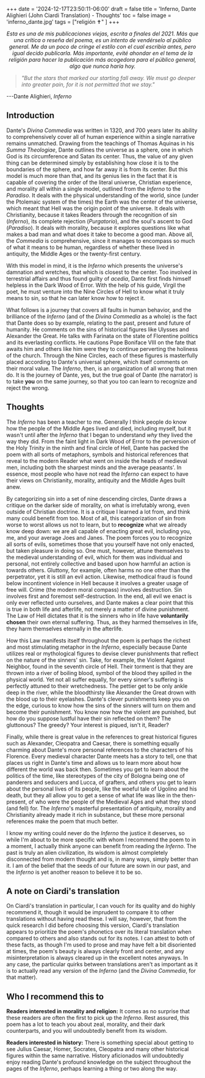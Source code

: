 +++
date = '2024-12-17T23:50:11-06:00'
draft = false
title = 'Inferno, Dante Alighieri (John Ciardi Translation) - Thoughts'
toc = false
image = 'inferno_dante.jpg'
tags = ["religión ✝️" ]
+++

<p style="text-align: center"><i>Esta es una de mis publicaciones viejas, escrita a finales del 2021. Más que una crítica o reseña del poema, es un intento de vendérselo al público general. Me da un poco de cringe el estilo con el cual escribía antes, pero igual decido publicarla. Más importante, evité ahondar en el tema de la religión para hacer la publicación más acogedora para el público general, algo que nunca haría hoy.</i></p>


> *\"But the stars that marked our starting fall away. We must go deeper
> into greater pain, for it is not permitted that we stay."*

---Dante Alighieri, *Inferno*

## Introduction

Dante\'s *Divina Commedia* was written in 1320, and 700 years later its
ability to comprehensively cover all of human experience within a single
narrative remains unmatched. Drawing from the teachings of Thomas
Aquinas in his *Summa Theologiae*, Dante outlines the universe as a
sphere, one in which God is its circumference and Satan its center.
Thus, the value of any given thing can be determined simply by
establishing how close it is to the boundaries of the sphere, and how
far away it is from its center. But this model is much more than that,
and its genius lies in the fact that it is capable of covering the order
of the literal universe, Christian experience, and morality all within a
single model, outlined from the *Inferno* to the *Paradiso*. It deals
with the physical understanding of the world, since (under the Ptolemaic
system of the times) the Earth was the center of the universe, which
meant that Hell was the origin point of the universe. It deals with
Christianity, because it takes Readers through the recognition of sin
(*Inferno*), its complete rejection (*Purgatorio*), and the soul\'s
ascent to God (*Paradiso*). It deals with morality, because it explores
questions like what makes a bad man and what does it take to become a
good man. Above all, the *Commedia* is comprehensive, since it manages
to encompass so much of what it means to be human, regardless of whether
these lived in antiquity, the Middle Ages or the twenty-first century.

With this model in mind, it is the *Inferno* which presents the
universe\'s damnation and wretches, that which is closest to the center.
Too involved in terrestrial affairs and thus found guilty of *acedia*,
Dante first finds himself helpless in the Dark Wood of Error. With the
help of his guide, Virgil the poet, he must venture into the Nine
Circles of Hell to know what it truly means to sin, so that he can later
know how to reject it.

What follows is a journey that covers all faults in human behavior, and
the brilliance of the *Inferno* (and of the *Divina Commedia* as a
whole) is the fact that Dante does so by example, relating to the past,
present and future of humanity. He comments on the sins of historical
figures like Ulysses and Alexander the Great. He talks with Farinata on
the state of Florentine politics and its everlasting conflicts. He
cautions Pope Boniface VIII on the fate that awaits him and others like
him were they to continue perverting the holiness of the church. Through
the Nine Circles, each of these figures is masterfully placed according
to Dante\'s universal sphere, which itself comments on their moral
value. The *Inferno*, then, is an organization of all wrong that men do.
It is the journey of Dante, yes, but the true goal of Dante (the
narrator) is to take **you** on the same journey, so that you too can
learn to recognize and reject the wrong.

## Thoughts

The *Inferno* has been a teacher to me. Generally I think people do know
how the people of the Middle Ages lived and died, including myself, but
it wasn\'t until after the *Inferno* that I began to understand *why*
they lived the way they did. From the faint light in Dark Wood of Error
to the perversion of the Holy Trinity in the ninth and final circle of
Hell, Dante has packed the poem with all sorts of metaphors, symbols and
historical references that reveal to the modern Reader what went on
inside the heads of medieval men, including both the sharpest minds and
the average peasants\'. In essence, most people who have not read the
*Inferno* can expect to have their views on Christianity, morality,
antiquity and the Middle Ages built anew.

By categorizing sin into a set of nine descending circles, Dante draws a
critique on the darker side of morality, on what is irrefutably wrong,
even outside of Christian doctrine. It is a critique I learned a lot
from, and think many could benefit from too. Most of all, this
categorization of sin from worse to worst allows us not to learn, but to
**recognize** what we already know deep down: we are all capable of
enacting great evil, including you, me, and your average Joes and Janes.
The poem forces you to recognize all sorts of evils, sometimes those
that you yourself have not only enacted, but taken pleasure in doing so.
One must, however, attune themselves to the medieval understanding of
evil, which for them was individual and personal, not entirely
collective and based upon how harmful an action is towards others.
Gluttony, for example, often harms no one other than the perpetrator,
yet it is still an evil action. Likewise, methodical fraud is found
below incontinent violence in Hell because it involves a greater usage
of free will. Crime (the modern moral compass) involves destruction. Sin
involves first and foremost self-destruction. In the end, all evil we
enact is only ever reflected unto ourselves, and Dante makes a clear
point that this is true in both life and afterlife, not merely a matter
of divine punishment. The Law of Hell dictates that it is the sinners
who in life have **voluntarily chosen** their own eternal suffering.
Thus, as they harmed themselves in life, they harm themselves eternally
in the afterlife.

How this Law manifests itself throughout the poem is perhaps the richest
and most stimulating metaphor in the *Inferno*, especially because Dante
utilizes real or mythological figures to devise clever punishments that
reflect on the nature of the sinners\' sin. Take, for example, the
Violent Against Neighbor, found in the seventh circle of Hell. Their
torment is that they are thrown into a river of boiling blood, symbol of
the blood they spilled in the physical world. Yet not all suffer
equally, for every sinner\'s suffering is perfectly attuned to their
wretchedness. The pettier get to be only ankle deep in the river, while
the bloodthirsty like Alexander the Great drown with the blood up to
their eyelashes. Dante\'s clever punishments keep you on the edge,
curious to know how the sins of the sinners will turn on them and become
their punishment. You know now how the violent are punished, but how do
you suppose lustful have their sin reflected on them? The gluttonous?
The greedy? Your interest is piqued, isn\'t it, Reader?

Finally, while there is great value in the references to great
historical figures such as Alexander, Cleopatra and Caesar, there is
something equally charming about Dante\'s more personal references to
the characters of his Florence. Every medieval character Dante meets has
a story to tell, one that places us right in Dante\'s time and allows us
to learn more about how different the world was back then. Sometimes you
get to learn about the politics of the time, like stereotypes of the
city of Bologna being one of panderers and seducers and Lucca, of
grafters, and others you get to learn about the personal lives of its
people, like the woeful tale of Ugolino and his death, but they all
allow you to get a sense of what life was like in the then-present, of
who were the people of the Medieval Ages and what they stood (and fell)
for. The *Inferno*\'s masterful presentation of antiquity, morality and
Christianity already made it rich in substance, but these more personal
references make the poem that much better.

I know my writing could never do the *Inferno* the justice it deserves,
so while I\'m about to be more specific with whom I recommend the poem
to in a moment, I actually think anyone can benefit from reading the
*Inferno*. The past is truly an alien civilization, its wisdom is almost
completely disconnected from modern thought and is, in many ways, simply
better than it. I am of the belief that the seeds of our future are sown
in our past, and the *Inferno* is yet another reason to believe it to be
so.

## A note on Ciardi\'s translation

On Ciardi\'s translation in particular, I can vouch for its quality and
do highly recommend it, though it would be imprudent to compare it to
other translations without having read these. I will say, however, that
from the quick research I did before choosing this version, Ciardi\'s
translation appears to prioritize the poem\'s phonetics over its literal
translation when compared to others and also stands out for its notes. I
can attest to both of these facts, as though I\'m used to prose and may
have felt a bit disoriented at times, the poem\'s beauty is always
clearly front and center, and any misinterpretation is always cleared up
in the excellent notes anyways. In any case, the particular quirks
between translations aren\'t as important as it is to actually read any
version of the *Inferno* (and the *Divina Commedia*, for that matter).

## Who I recommend this to

**Readers interested in morality and religion:** It comes as no surprise
that these readers are often the first to pick up the *Inferno*. Rest
assured, this poem has a lot to teach you about zeal, morality, and
their dark counterparts, and you will undoubtedly benefit from its
wisdom.

**Readers interested in history:** There is something special about
getting to see Julius Caesar, Homer, Socrates, Cleopatra and many other
historical figures within the same narrative. History aficionados will
undoubtedly enjoy reading Dante\'s profound knowledge on the subject
throughout the pages of the *Inferno*, perhaps learning a thing or two
along the way.
